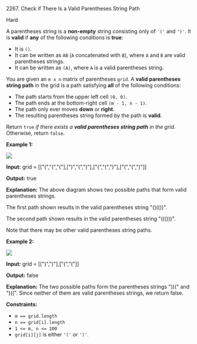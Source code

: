 2267\. Check if There Is a Valid Parentheses String Path

Hard

A parentheses string is a **non-empty** string consisting only of `'('` and `')'`. It is **valid** if **any** of the following conditions is **true**:

*   It is `()`.
*   It can be written as `AB` (`A` concatenated with `B`), where `A` and `B` are valid parentheses strings.
*   It can be written as `(A)`, where `A` is a valid parentheses string.

You are given an `m x n` matrix of parentheses `grid`. A **valid parentheses string path** in the grid is a path satisfying **all** of the following conditions:

*   The path starts from the upper left cell `(0, 0)`.
*   The path ends at the bottom-right cell `(m - 1, n - 1)`.
*   The path only ever moves **down** or **right**.
*   The resulting parentheses string formed by the path is **valid**.

Return `true` _if there exists a **valid parentheses string path** in the grid._ Otherwise, return `false`.

**Example 1:**

![](https://assets.leetcode.com/uploads/2022/03/15/example1drawio.png)

**Input:** grid = [["(","(","("],[")","(",")"],["(","(",")"],["(","(",")"]]

**Output:** true

**Explanation:** The above diagram shows two possible paths that form valid parentheses strings. 

The first path shown results in the valid parentheses string "()(())". 

The second path shown results in the valid parentheses string "((()))". 

Note that there may be other valid parentheses string paths.

**Example 2:**

![](https://assets.leetcode.com/uploads/2022/03/15/example2drawio.png)

**Input:** grid = [[")",")"],["(","("]]

**Output:** false

**Explanation:** The two possible paths form the parentheses strings "))(" and ")((". Since neither of them are valid parentheses strings, we return false.

**Constraints:**

*   `m == grid.length`
*   `n == grid[i].length`
*   `1 <= m, n <= 100`
*   `grid[i][j]` is either `'('` or `')'`.